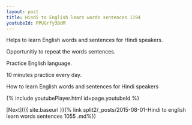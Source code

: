 ```yaml
---
layout: post
title: Hindi to English learn words sentences 1194 
youtubeId: PPUGrfy3BdM
---
```

 
 
Helps to learn English words and sentences for Hindi speakers.

Opportunitiy to repeat the words sentences. 

Practice English language. 
 
10 minutes practice every day. 
 
How to learn English words and sentences for Hindi speakers 
 
{% include youtubePlayer.html id=page.youtubeId %}
 
 
[Next]({{ site.baseurl }}{% link  split2/_posts/2015-08-01-Hindi to english learn words sentences 1055 .md%})
 
